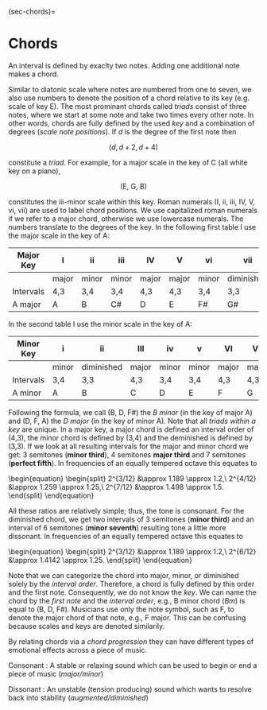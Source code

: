 (sec-chords)=
# Chords

An interval is defined by exaclty two notes.
Adding one additional note makes a chord.

Similar to diatonic scale where notes are numbered from one to seven, we also use numbers to denote the position of a chord relative to its key (e.g. scale of key E).
The most prominant chords called *triads* consist of three notes, where we start at some note and take two times every other note.
In other words, chords are fully defined by the used *key* and a combination of degrees (*scale note positions*).
If $d$ is the degree of the first note then

$$(d, d+2, d+4)$$

constitute a *triad*.
For example, for a major scale in the key of C (all white key on a piano),

$$(\text{E, G, B})$$

constitutes the iii-minor scale within this key.
Roman numerals (I, ii, iii, IV, V, vi, vii) are used to label chord positions.
We use capitalized roman numerals if we refer to a major chord, otherwise we use lowercase numerals.
The numbers translate to the degrees of the key.
In the following first table I use the major scale in the key of A:

| Major Key | I     | ii    | iii   | IV    | V     | vi    | vii           |
| --------- | ----- | ----- | ----- | ----- | ----- | ----- | ------------- |
|           | major | minor | minor | major | major | minor | diminished    |
| Intervals | 4,3   | 3,4   | 3,4   | 4,3   | 4,3   | 3,4   | 3,3           |
| A major   | A     | B     | C#    | D     | E     | F#    | G#            |

In the second table I use the minor scale in the key of A:

| Minor Key | i     | ii         | III   | iv    | v     | VI    | VII   |
| --------- | ----- | ---------- | ----- | ----- | ----- | ----- | ------|
|           | minor | diminished | major | minor | minor | major | major |
| Intervals | 3,4   | 3,3        | 4,3   | 3,4   | 3,4   | 4,3   | 4,3   |
| A minor   | A     | B          | C     | D     | E     | F     | G     |

Following the formula, we call (B, D, F#) the *B minor* (in the key of major A) and (D, F, A) the *D major* (in the key of minor A).
Note that all *triads within a key* are unique.
In a major key, a major chord is defined an interval order of (4,3), the minor chord is defined by (3,4) and the deminished is defined by (3,3).
If we look at all resulting intervals for the major and minor chord we get: 3 semitones (**minor third**), 4 semitones **major third** and 7 semitones (**perfect fifth**).
In frequencies of an equally tempered octave this equates to 

\begin{equation}
\begin{split}
2^{3/12} &\approx 1.189 \approx 1.2,\\
2^{4/12} &\approx 1.259 \approx 1.25,\\
2^{7/12} &\approx 1.498 \approx 1.5.
\end{split}
\end{equation}

All these ratios are relatively simple; thus, the tone is consonant. For the diminished chord, we get two intervals of 3 semitones (**minor third**) and an interval of 6 semitones (**minor seventh**) resulting tone a little more dissonant.
In frequencies of an equally tempered octave this equates to 

\begin{equation}
\begin{split}
2^{3/12} &\approx 1.189 \approx 1.2,\\
2^{6/12} &\approx 1.4142 \approx 1.25.
\end{split}
\end{equation}

Note that we can categorize the chord into major, minor, or diminished solely by the *interval order*.
Therefore, a chord is fully defined by this order and the first note.
Consequently, we do not know the *key*.
We can name the chord by the *first note* and the *interval order*, e.g., B minor chord (*Bm*) is equal to (B, D, F#).
Musicians use only the note symbol, such as F, to denote the major chord of that note, e.g., F major.
This can be confusing because scales and keys are denoted similarily.

By relating chords via a *chord progression* they can have different types of emotional effects across a piece of music.

Consonant
: A stable or relaxing sound which can be used to begin or end a piece of music (*major/minor*)

Dissonant
: An unstable (tension producing) sound which wants to resolve back into stability (*augmented/diminished*)
